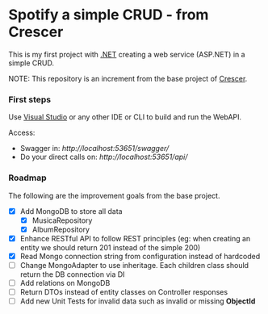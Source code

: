 # Spotify a simple CRUD - from Crescer

This is my first project with [.NET](https://dotnet.microsoft.com/) creating a web service (ASP.NET) in a simple CRUD.

NOTE: This repository is an increment from the base project of [Crescer](https://crescer.cwi.com.br/).

### First steps

Use [Visual Studio](https://visualstudio.microsoft.com/pt-br/vs/community/) or any other IDE or CLI to build and run the WebAPI.

Access:
- Swagger in: *http://localhost:53651/swagger/*
- Do your direct calls on: *http://localhost:53651/api/*

### Roadmap

The following are the improvement goals from the base project.

- [x] Add MongoDB to store all data
    - [x] MusicaRepository
    - [x] AlbumRepository
- [x] Enhance RESTful API to follow REST principles (eg: when creating an entity we should return 201 instead of the simple 200)
- [x] Read Mongo connection string from configuration instead of hardcoded
- [ ] Change MongoAdapter to use inheritage. Each children class should return the DB connection via DI
- [ ] Add relations on MongoDB
- [ ] Return DTOs instead of entity classes on Controller responses
- [ ] Add new Unit Tests for invalid data such as invalid or missing **ObjectId**